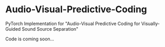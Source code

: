 # Audio-Visual-Predictive-Coding
PyTorch Implementation for "Audio-Visual Predictive Coding for Visually-Guided Sound Source Separation"

Code is coming soon...
